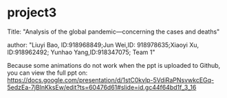 # project3
Title: "Analysis of the global pandemic—concerning the cases and deaths"

author: "Liuyi Bao, ID:918968849;Jun Wei,ID: 918978635;Xiaoyi Xu, ID:918962492; Yunhao Yang,ID:918347075; Team 1"

Because some animations do not work when the ppt is uploaded to Github, you can view the full ppt on: https://docs.google.com/presentation/d/1stC0kvlp-5VdiRaPNsvwkcEGq-5edzEa-7jBlnKksEw/edit?ts=60476d61#slide=id.gc44f64bd1f_3_16
